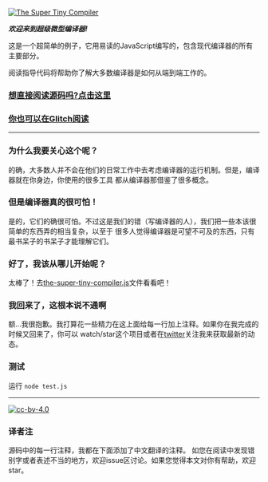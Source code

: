 [![The Super Tiny Compiler](https://cloud.githubusercontent.com/assets/952783/21579290/5755288a-cf75-11e6-90e0-029529a44a38.png)](the-super-tiny-compiler.js)

***欢迎来到超级微型编译器!***

这是一个超简单的例子，它用易读的JavaScript编写的，包含现代编译器的所有主要部分。

阅读指导代码将帮助你了解大多数编译器是如何从端到端工作的。

### [想直接阅读源码吗?点击这里](the-super-tiny-compiler.js)

### [你也可以在Glitch阅读](https://the-super-tiny-compiler.glitch.me/)

---

### 为什么我要关心这个呢？

的确，大多数人并不会在他们的日常工作中去考虑编译器的运行机制。但是，编译器就在你身边，你使用的很多工具
都从编译器那借鉴了很多概念。

### 但是编译器真的很可怕！

是的，它们的确很可怕。不过这是我们的错（写编译器的人），我们把一些本该很简单的东西弄的相当复杂，以至于
很多人觉得编译器是可望不可及的东西，只有最书呆子的书呆子才能理解它们。

### 好了，我该从哪儿开始呢？

太棒了！去[the-super-tiny-compiler.js](the-super-tiny-compiler.js)文件看看吧！

### 我回来了，这根本说不通啊

额...我很抱歉。我打算花一些精力在这上面给每一行加上注释。如果你在我完成的时候又回来了，你可以
watch/star这个项目或者在[twitter](https://twitter.com/thejameskyle)关注我来获取最新的动态。

### 测试

运行 `node test.js`

---

[![cc-by-4.0](https://licensebuttons.net/l/by/4.0/80x15.png)](http://creativecommons.org/licenses/by/4.0/)

### 译者注

源码中的每一行注释，我都在下面添加了中文翻译的注释。
如您在阅读中发现错别字或者表述不当的地方，欢迎issue区讨论。如果您觉得本文对你有帮助，欢迎star。
